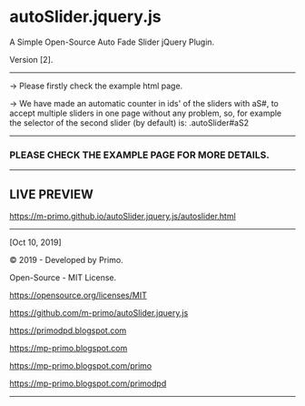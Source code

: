 # autoSlider.jquery.js    
A Simple Open-Source Auto Fade Slider jQuery Plugin.

Version [2].
    
    
    
-------------------------------------------------

-> Please firstly check the example html page.

-> We have made an automatic counter in ids' of the sliders with aS#, to accept multiple sliders in one page without any problem,
   so, for example the selector of the second slider (by default) is: .autoSlider#aS2
   
-------------------------------------------------

### PLEASE CHECK THE EXAMPLE PAGE FOR MORE DETAILS.

-------------------------------------------------



## LIVE PREVIEW

https://m-primo.github.io/autoSlider.jquery.js/autoslider.html

-------------------------------------------------

[Oct 10, 2019]

© 2019 - Developed by Primo.

Open-Source - MIT License.

https://opensource.org/licenses/MIT

https://github.com/m-primo/autoSlider.jquery.js

https://primodpd.blogspot.com

https://mp-primo.blogspot.com

https://mp-primo.blogspot.com/primo

https://mp-primo.blogspot.com/primodpd


-------------------------------------------------
